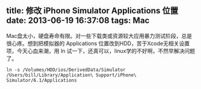 title: 修改 iPhone Simulator Applications 位置
date: 2013-06-19 16:37:08
tags: Mac
---

Mac盘太小，硬盘寿命有限。对一些下载类或资源较大应用暴力测试阶段，总是很心疼。想到把模拟器的 Applications 位置改到HDD，苦于Xcode无相关设置项，今天心血来潮，用 ln 试一下，还真可以，linux学的不好啊，不然早解决问题了。  
<!-- more -->
```
ln -s /Volumes/HDD/ios/DerivedData/Simulator /Users/bill/Library/Application\ Support/iPhone\ Simulator/6.1/Applications
```
